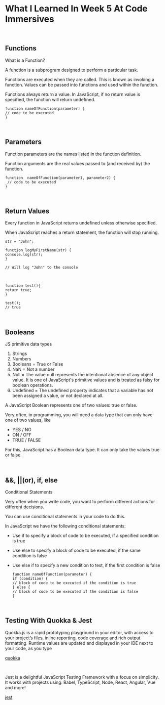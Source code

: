 # What I Learned In Week 5 At Code Immersives

&nbsp;

## Functions

What is a Function?

A function is a subprogram designed to perform a particular task.

Functions are executed when they are called. This is known as invoking a function. Values can be passed into functions and used within the function.

Functions always return a value. In JavaScript, if no return value is specified, the function will return undefined.

    function nameOfFunction(parameter) {
    // code to be executed
    }

&nbsp;

## Parameters

Function parameters are the names listed in the function definition.

Function arguments are the real values passed to (and received by) the function.

    function  nameOfFunction(parameter1, parameter2) {
     // code to be executed
    }

&nbsp;

## Return Values

Every function in JavaScript returns undefined unless otherwise specified.

When JavaScript reaches a return statement, the function will stop running.

    str = "John";

    function logMyFirstName(str) {
    console.log(str);
    }

    // Will log "John" to the console

&nbsp;

    function test(){
    return true;
    }

    test();
    // true

&nbsp;

## Booleans

JS primitive data types

1. Strings
2. Numbers
3. Booleans = True or False
4. NaN = Not a number
5. Null = The value null represents the intentional absence of any object value. It is one of JavaScript's primitive values and is treated as falsy for boolean operations.
6. Undefined = The undefined property indicates that a variable has not been assigned a value, or not declared at all.

A JavaScript Boolean represents one of two values: true or false.

Very often, in programming, you will need a data type that can only have one of two values, like

- YES / NO
- ON / OFF
- TRUE / FALSE

For this, JavaScript has a Boolean data type. It can only take the values true or false.

&nbsp;

## &&, ||(or), if, else

Conditional Statements

Very often when you write code, you want to perform different actions for different decisions.

You can use conditional statements in your code to do this.

In JavaScript we have the following conditional statements:

- Use if to specify a block of code to be executed, if a specified condition is true
- Use else to specify a block of code to be executed, if the same condition is false
- Use else if to specify a new condition to test, if the first condition is false

      function nameOfFunction(parameter) {
      if (condition) {
      // block of code to be executed if the condition is true
      } else {
      // block of code to be executed if the condition is false
      }

&nbsp;

## Testing With Quokka & Jest

Quokka.js is a rapid prototyping playground in your editor, with access to your project’s files, inline reporting, code coverage and rich output formatting. Runtime values are updated and displayed in your IDE next to your code, as you type

[quokka](https://quokkajs.com/)

&nbsp;

Jest is a delightful JavaScript Testing Framework with a focus on simplicity. It works with projects using: Babel, TypeScript, Node, React, Angular, Vue and more!

[jest](https://jestjs.io/)
